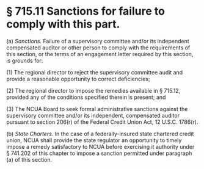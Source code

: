 # § 715.11   Sanctions for failure to comply with this part.

(a) *Sanctions.* Failure of a supervisory committee and/or its independent compensated auditor or other person to comply with the requirements of this section, or the terms of an engagement letter required by this section, is grounds for:


(1) The regional director to reject the supervisory committee audit and provide a reasonable opportunity to correct deficiencies;


(2) The regional director to impose the remedies available in § 715.12, provided any of the conditions specified therein is present; and


(3) The NCUA Board to seek formal administrative sanctions against the supervisory committee and/or its independent, compensated auditor pursuant to section 206(r) of the Federal Credit Union Act, 12 U.S.C. 1786(r).


(b) *State Charters.* In the case of a federally-insured state chartered credit union, NCUA shall provide the state regulator an opportunity to timely impose a remedy satisfactory to NCUA before exercising it authority under § 741.202 of this chapter to impose a sanction permitted under paragraph (a) of this section.




